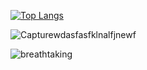 [![Top Langs](https://github-readme-stats.vercel.app/api/top-langs/?username=anuraghazra&layout=compact)](https://github.com/gauravsinhaweb/github-readme-stats)


![Capturewdasfasfklnalfjnewf](https://user-images.githubusercontent.com/75125943/119684894-81e0d500-be62-11eb-959a-f3b165cd364f.PNG)

![breathtaking](https://user-images.githubusercontent.com/28642011/88486539-0c834a00-cf9c-11ea-90fb-0bdd082b81b2.png)
